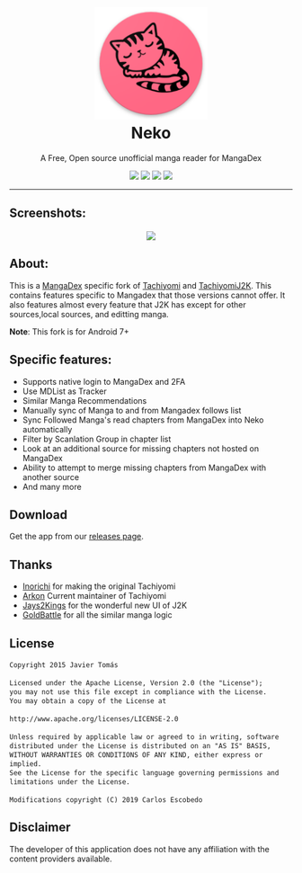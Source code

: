 <h1 align="center">
  <br>
  <a href="https://github.com/CarlosEsco/Neko"><img src="./.github/readme-images/logo.png" alt="Neko" width="200"></a>
  <br>
  Neko
  <br>
</h1>


<p align="center">A Free, Open source unofficial manga reader for MangaDex</p>

 <p align="center">
    <a href="https://github.com/CarlosEsco/Neko/releases/latest"><img src="https://img.shields.io/github/release/CarlosEsco/Neko.svg?maxAge=3600&style=for-the-badge&label=download"/></a>
    <a href="https://github.com/carlosesco/neko/actions?query=workflow%3A%22Android+CI%22"><img src="https://img.shields.io/github/workflow/status/carlosesco/neko/Android%20CI?style=for-the-badge" /></a>
    <img src="https://img.shields.io/github/stars/CarlosEsco/Neko.svg?style=for-the-badge" />
    <a href="https://discord.gg/tachiyomi"><img src="https://img.shields.io/discord/349436576037732353.svg?style=for-the-badge"/></a>

 </p>

---

## Screenshots:
<p align="center">
<img src="./.github/readme-images/screenshots.png" align="center" height="350" />
</p>

## About:
This is a <a href="https://mangadex.org/">MangaDex</a> specific fork of <a href="https://github.com/inorichi/tachiyomi">Tachiyomi</a> and <a href="https://github.com/Jays2Kings/tachiyomiJ2K">TachiyomiJ2K</a>. This contains features specific to Mangadex
 that those versions cannot offer. It also features almost every feature that J2K has except for other sources,local sources, and editting manga.
 
 **Note**: This fork is for Android 7+

## Specific features:
- Supports native login to MangaDex and 2FA
- Use MDList as  Tracker
- Similar Manga Recommendations
- Manually sync of Manga to and from Mangadex follows list
- Sync Followed Manga's read chapters from MangaDex into Neko automatically
- Filter by Scanlation Group in chapter list
- Look at an additional source for missing chapters not hosted on MangaDex
- Ability to attempt to merge missing chapters from MangaDex with another source
- And many more


## Download
Get the app from our [releases page](https://github.com/CarlosEsco/Neko/releases).

## Thanks
- <a href="https://github.com/inorichi">Inorichi</a> for making the original Tachiyomi
- <a href="https://github.com/arkon">Arkon</a> Current maintainer of Tachiyomi
- <a href="https://github.com/Jays2Kings">Jays2Kings</a> for the wonderful new UI of J2K
- <a href="https://github.com/goldbattle">GoldBattle</a> for all the similar manga logic

## License

    Copyright 2015 Javier Tomás

    Licensed under the Apache License, Version 2.0 (the "License");
    you may not use this file except in compliance with the License.
    You may obtain a copy of the License at

    http://www.apache.org/licenses/LICENSE-2.0

    Unless required by applicable law or agreed to in writing, software
    distributed under the License is distributed on an "AS IS" BASIS,
    WITHOUT WARRANTIES OR CONDITIONS OF ANY KIND, either express or implied.
    See the License for the specific language governing permissions and
    limitations under the License.
    
    Modifications copyright (C) 2019 Carlos Escobedo

## Disclaimer

The developer of this application does not have any affiliation with the content providers available.
